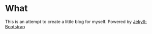 # What

This is an attempt to create a little blog for myself. Powered by [Jekyll-Bootstrap](http://jekyllbootstrap.com/)
